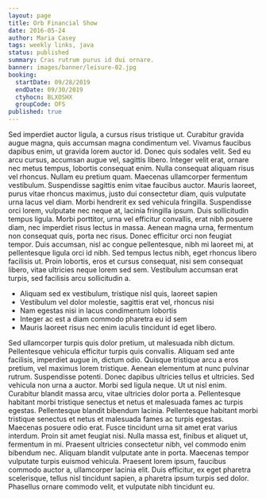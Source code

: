```yaml
---
layout: page
title: Orb Financial Show
date: 2016-05-24
author: Maria Casey
tags: weekly links, java
status: published
summary: Cras rutrum purus id dui ornare.
banner: images/banner/leisure-02.jpg
booking:
  startDate: 09/28/2019
  endDate: 09/30/2019
  ctyhocn: BLXOSHX
  groupCode: OFS
published: true
---
```

Sed imperdiet auctor ligula, a cursus risus tristique ut. Curabitur gravida augue magna, quis accumsan magna condimentum vel. Vivamus faucibus dapibus enim, ut gravida lorem auctor id. Donec quis sodales velit. Sed eu arcu cursus, accumsan augue vel, sagittis libero. Integer velit erat, ornare nec metus tempus, lobortis consequat enim. Nulla consequat aliquam risus vel rhoncus. Nullam eu pretium quam. Maecenas ullamcorper fermentum vestibulum.
Suspendisse sagittis enim vitae faucibus auctor. Mauris laoreet, purus vitae rhoncus maximus, justo dui consectetur diam, quis vulputate urna lacus vel diam. Morbi hendrerit ex sed vehicula fringilla. Suspendisse orci lorem, vulputate nec neque at, lacinia fringilla ipsum. Duis sollicitudin tempus ligula. Morbi porttitor, urna vel efficitur convallis, erat nibh posuere diam, nec imperdiet risus lectus in massa. Aenean magna urna, fermentum non consequat quis, porta nec risus. Donec efficitur orci non feugiat tempor. Duis accumsan, nisl ac congue pellentesque, nibh mi laoreet mi, at pellentesque ligula orci id nibh. Sed tempus lectus nibh, eget rhoncus libero facilisis ut. Proin lobortis, eros et cursus consequat, nisi sem consequat libero, vitae ultricies neque lorem sed sem. Vestibulum accumsan erat turpis, sed facilisis arcu sollicitudin a.

* Aliquam sed ex vestibulum, tristique nisl quis, laoreet sapien
* Vestibulum vel dolor molestie, sagittis erat vel, rhoncus nisi
* Nam egestas nisi in lacus condimentum lobortis
* Integer ac est a diam commodo pharetra eu id sem
* Mauris laoreet risus nec enim iaculis tincidunt id eget libero.

Sed ullamcorper turpis quis dolor pretium, ut malesuada nibh dictum. Pellentesque vehicula efficitur turpis quis convallis. Aliquam sed ante facilisis, imperdiet augue in, dictum odio. Quisque tristique arcu a eros pretium, vel maximus lorem tristique. Aenean elementum at nunc pulvinar rutrum. Suspendisse potenti. Donec dapibus ultricies tellus et ultricies. Sed vehicula non urna a auctor. Morbi sed ligula neque. Ut ut nisl enim.
Curabitur blandit massa arcu, vitae ultricies dolor porta a. Pellentesque habitant morbi tristique senectus et netus et malesuada fames ac turpis egestas. Pellentesque blandit bibendum lacinia. Pellentesque habitant morbi tristique senectus et netus et malesuada fames ac turpis egestas. Maecenas posuere odio erat. Fusce tincidunt urna sit amet erat varius interdum. Proin sit amet feugiat nisi. Nulla massa est, finibus et aliquet ut, fermentum in mi. Praesent ultricies consectetur nibh, vel commodo enim bibendum nec. Aliquam blandit vulputate ante in porta. Maecenas tempor vulputate turpis euismod vehicula. Praesent lorem ipsum, faucibus commodo auctor a, ullamcorper lacinia elit. Duis efficitur, ex eget pharetra scelerisque, tellus nisl tincidunt sapien, a pharetra ipsum turpis sed dolor. Phasellus ornare commodo velit, et vulputate nibh tincidunt eu.
